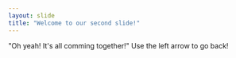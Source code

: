 ```yaml
---
layout: slide
title: "Welcome to our second slide!"
---
```

"Oh yeah! It's all comming together!"
Use the left arrow to go back!